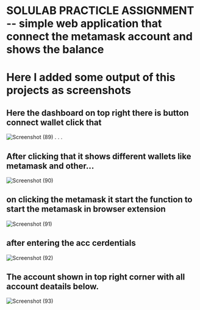 # SOLULAB PRACTICLE ASSIGNMENT -- simple web application that connect the metamask account and shows the balance

# Here I added some output of this projects as screenshots

## Here the dashboard on top right there is button **connect wallet** click that
![Screenshot (89)](https://user-images.githubusercontent.com/68496694/114865686-3cb39700-9e10-11eb-91c6-db7dc5bcbc15.png)
.
.
.
## After clicking that it shows different wallets like metamask and other... 
![Screenshot (90)](https://user-images.githubusercontent.com/68496694/114865820-6cfb3580-9e10-11eb-8f90-f112c20fec8a.png)


## on clicking the metamask it start the function to start the metamask in browser extension
![Screenshot (91)](https://user-images.githubusercontent.com/68496694/114865835-72f11680-9e10-11eb-94ce-0b720ee7b04e.png)



## after entering the acc cerdentials 
![Screenshot (92)](https://user-images.githubusercontent.com/68496694/114865847-78e6f780-9e10-11eb-8dbc-153131d5b4f5.png)



## The account shown in top right corner with all account deatails below.
![Screenshot (93)](https://user-images.githubusercontent.com/68496694/114866996-e2b3d100-9e11-11eb-89f1-ad091540bcf2.png)


